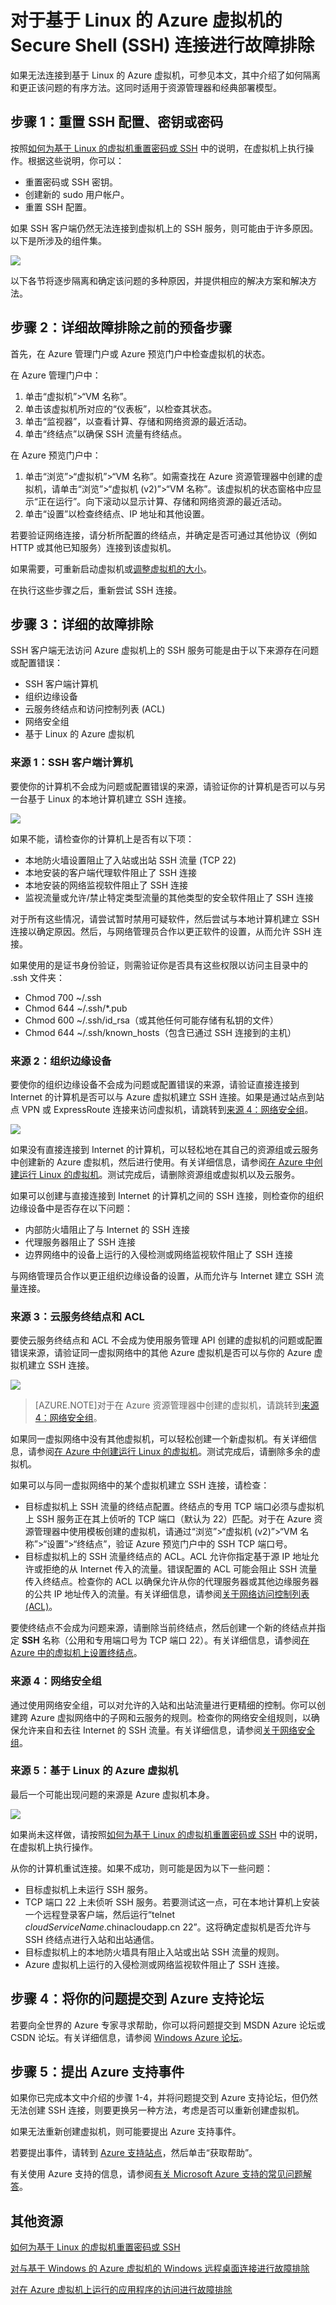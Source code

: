 <properties
	pageTitle="对与基于 Linux 的 VM 的安全外壳 (SSH) 连接进行故障排除 | Windows Azure"
	description="如果无法连接基于 Linux 的 Azure 虚拟机，则可以按照这些步骤来隔离问题源。"
	services="virtual-machines"
	documentationCenter=""
	authors="dsk-2015"
	manager="timlt"
	editor=""
	tags="azure-service-management,azure-resource-manager"/>


<tags
	ms.service="virtual-machines"
	ms.date="07/07/2015"
	wacn.date="11/02/2015"/>

# 对于基于 Linux 的 Azure 虚拟机的 Secure Shell (SSH) 连接进行故障排除

如果无法连接到基于 Linux 的 Azure 虚拟机，可参见本文，其中介绍了如何隔离和更正该问题的有序方法。这同时适用于资源管理器和经典部署模型。

## 步骤 1：重置 SSH 配置、密钥或密码

按照[如何为基于 Linux 的虚拟机重置密码或 SSH](/documentation/articles/virtual-machines-linux-use-vmaccess-reset-password-or-ssh) 中的说明，在虚拟机上执行操作。根据这些说明，你可以：

- 重置密码或 SSH 密钥。
- 创建新的 sudo 用户帐户。
- 重置 SSH 配置。

如果 SSH 客户端仍然无法连接到虚拟机上的 SSH 服务，则可能由于许多原因。以下是所涉及的组件集。

![](./media/virtual-machines-troubleshoot-ssh-connections/ssh-tshoot1.png)

以下各节将逐步隔离和确定该问题的多种原因，并提供相应的解决方案和解决方法。

## 步骤 2：详细故障排除之前的预备步骤

首先，在 Azure 管理门户或 Azure 预览门户中检查虚拟机的状态。

在 Azure 管理门户中：

1. 单击“虚拟机”>“VM 名称”。
2. 单击该虚拟机所对应的“仪表板”，以检查其状态。
3. 单击“监视器”，以查看计算、存储和网络资源的最近活动。
4. 单击“终结点”以确保 SSH 流量有终结点。

在 Azure 预览门户中：

1. 单击“浏览”>“虚拟机”>“VM 名称”。如需查找在 Azure 资源管理器中创建的虚拟机，请单击“浏览”>“虚拟机 (v2)”>“VM 名称”。该虚拟机的状态窗格中应显示“正在运行”。向下滚动以显示计算、存储和网络资源的最近活动。
2. 单击“设置”以检查终结点、IP 地址和其他设置。

若要验证网络连接，请分析所配置的终结点，并确定是否可通过其他协议（例如 HTTP 或其他已知服务）连接到该虚拟机。

如果需要，可重新启动虚拟机或[调整虚拟机的大小](/documentation/articles/virtual-machines-size-specs)。

在执行这些步骤之后，重新尝试 SSH 连接。

## 步骤 3：详细的故障排除

SSH 客户端无法访问 Azure 虚拟机上的 SSH 服务可能是由于以下来源存在问题或配置错误：

- SSH 客户端计算机
- 组织边缘设备
- 云服务终结点和访问控制列表 (ACL)
- 网络安全组
- 基于 Linux 的 Azure 虚拟机

### 来源 1：SSH 客户端计算机

要使你的计算机不会成为问题或配置错误的来源，请验证你的计算机是否可以与另一台基于 Linux 的本地计算机建立 SSH 连接。

![](./media/virtual-machines-troubleshoot-ssh-connections/ssh-tshoot2.png)

如果不能，请检查你的计算机上是否有以下项：

- 本地防火墙设置阻止了入站或出站 SSH 流量 (TCP 22)
- 本地安装的客户端代理软件阻止了 SSH 连接
- 本地安装的网络监视软件阻止了 SSH 连接
- 监视流量或允许/禁止特定类型流量的其他类型的安全软件阻止了 SSH 连接

对于所有这些情况，请尝试暂时禁用可疑软件，然后尝试与本地计算机建立 SSH 连接以确定原因。然后，与网络管理员合作以更正软件的设置，从而允许 SSH 连接。

如果使用的是证书身份验证，则需验证你是否具有这些权限以访问主目录中的 .ssh 文件夹：

- Chmod 700 ~/.ssh
- Chmod 644 ~/.ssh/*.pub
- Chmod 600 ~/.ssh/id\_rsa（或其他任何可能存储有私钥的文件）
- Chmod 644 ~/.ssh/known\_hosts（包含已通过 SSH 连接到的主机）

### 来源 2：组织边缘设备

要使你的组织边缘设备不会成为问题或配置错误的来源，请验证直接连接到 Internet 的计算机是否可以与 Azure 虚拟机建立 SSH 连接。如果是通过站点到站点 VPN 或 ExpressRoute 连接来访问虚拟机，请跳转到[来源 4：网络安全组](#nsg)。

![](./media/virtual-machines-troubleshoot-ssh-connections/ssh-tshoot3.png)

如果没有直接连接到 Internet 的计算机，可以轻松地在其自己的资源组或云服务中创建新的 Azure 虚拟机，然后进行使用。有关详细信息，请参阅[在 Azure 中创建运行 Linux 的虚拟机](/documentation/articles/virtual-machines-linux-tutorial)。测试完成后，请删除资源组或虚拟机以及云服务。

如果可以创建与直接连接到 Internet 的计算机之间的 SSH 连接，则检查你的组织边缘设备中是否存在以下问题：

- 内部防火墙阻止了与 Internet 的 SSH 连接
- 代理服务器阻止了 SSH 连接
- 边界网络中的设备上运行的入侵检测或网络监视软件阻止了 SSH 连接

与网络管理员合作以更正组织边缘设备的设置，从而允许与 Internet 建立 SSH 流量连接。

### 来源 3：云服务终结点和 ACL

要使云服务终结点和 ACL 不会成为使用服务管理 API 创建的虚拟机的问题或配置错误来源，请验证同一虚拟网络中的其他 Azure 虚拟机是否可以与你的 Azure 虚拟机建立 SSH 连接。

![](./media/virtual-machines-troubleshoot-ssh-connections/ssh-tshoot4.png)

> [AZURE.NOTE]对于在 Azure 资源管理器中创建的虚拟机，请跳转到[来源 4：网络安全组](#nsg)。

如果同一虚拟网络中没有其他虚拟机，可以轻松创建一个新虚拟机。有关详细信息，请参阅[在 Azure 中创建运行 Linux 的虚拟机](/documentation/articles/virtual-machines-linux-tutorial)。测试完成后，请删除多余的虚拟机。

如果可以与同一虚拟网络中的某个虚拟机建立 SSH 连接，请检查：

- 目标虚拟机上 SSH 流量的终结点配置。终结点的专用 TCP 端口必须与虚拟机上 SSH 服务正在其上侦听的 TCP 端口（默认为 22）匹配。对于在 Azure 资源管理器中使用模板创建的虚拟机，请通过“浏览”>“虚拟机 (v2)”>“VM 名称”>“设置”>“终结点”，验证 Azure 预览门户中的 SSH TCP 端口号。
- 目标虚拟机上的 SSH 流量终结点的 ACL。ACL 允许你指定基于源 IP 地址允许或拒绝的从 Internet 传入的流量。错误配置的 ACL 可能会阻止 SSH 流量传入终结点。检查你的 ACL 以确保允许从你的代理服务器或其他边缘服务器的公共 IP 地址传入的流量。有关详细信息，请参阅[关于网络访问控制列表 (ACL)](/documentation/articles/virtual-networks-acl)。

要使终结点不会成为问题来源，请删除当前终结点，然后创建一个新的终结点并指定 **SSH** 名称（公用和专用端口号为 TCP 端口 22）。有关详细信息，请参阅[在 Azure 中的虚拟机上设置终结点](/documentation/articles/virtual-machines-set-up-endpoints)。

### <a id="nsg"></a>来源 4：网络安全组

通过使用网络安全组，可以对允许的入站和出站流量进行更精细的控制。你可以创建跨 Azure 虚拟网络中的子网和云服务的规则。检查你的网络安全组规则，以确保允许来自和去往 Internet 的 SSH 流量。有关详细信息，请参阅[关于网络安全组](/documentation/articles/virtual-networks-nsg)。

### 来源 5：基于 Linux 的 Azure 虚拟机

最后一个可能出现问题的来源是 Azure 虚拟机本身。

![](./media/virtual-machines-troubleshoot-ssh-connections/ssh-tshoot5.png)

如果尚未这样做，请按照[如何为基于 Linux 的虚拟机重置密码或 SSH](/documentation/articles/virtual-machines-linux-use-vmaccess-reset-password-or-ssh) 中的说明，在虚拟机上执行操作。

从你的计算机重试连接。如果不成功，则可能是因为以下一些问题：

- 目标虚拟机上未运行 SSH 服务。
- TCP 端口 22 上未侦听 SSH 服务。若要测试这一点，可在本地计算机上安装一个远程登录客户端，然后运行“telnet *cloudServiceName*.chinacloudapp.cn 22”。这将确定虚拟机是否允许与 SSH 终结点进行入站和出站通信。
- 目标虚拟机上的本地防火墙具有阻止入站或出站 SSH 流量的规则。
- Azure 虚拟机上运行的入侵检测或网络监视软件阻止了 SSH 连接。


## 步骤 4：将你的问题提交到 Azure 支持论坛

若要向全世界的 Azure 专家寻求帮助，你可以将问题提交到 MSDN Azure 论坛或 CSDN 论坛。有关详细信息，请参阅 [Windows Azure 论坛](http://www.windowsazure.cn/support/forums/)。

## 步骤 5：提出 Azure 支持事件

如果你已完成本文中介绍的步骤 1-4，并将问题提交到 Azure 支持论坛，但仍然无法创建 SSH 连接，则要更换另一种方法，考虑是否可以重新创建虚拟机。

如果无法重新创建虚拟机，则可能要提出 Azure 支持事件。

若要提出事件，请转到 [Azure 支持站点](/support/contact/)，然后单击“获取帮助”。

有关使用 Azure 支持的信息，请参阅[有关 Microsoft Azure 支持的常见问题解答](/support/faq/)。

## 其他资源

[如何为基于 Linux 的虚拟机重置密码或 SSH](/documentation/articles/virtual-machines-linux-use-vmaccess-reset-password-or-ssh)

[对与基于 Windows 的 Azure 虚拟机的 Windows 远程桌面连接进行故障排除](/documentation/articles/virtual-machines-troubleshoot-remote-desktop-connections)

[对在 Azure 虚拟机上运行的应用程序的访问进行故障排除](/documentation/articles/virtual-machines-troubleshoot-access-application)

<!---HONumber=76-->